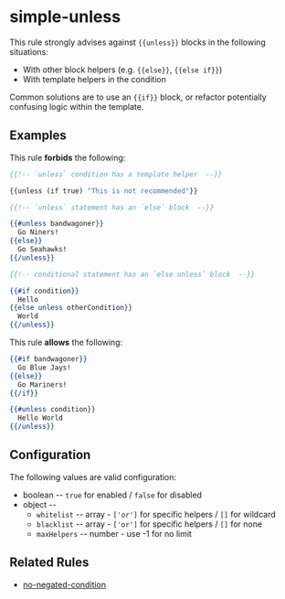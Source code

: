 # simple-unless

This rule strongly advises against `{{unless}}` blocks in the following situations:

* With other block helpers (e.g. `{{else}}`, `{{else if}}`)
* With template helpers in the condition

Common solutions are to use an `{{if}}` block, or refactor potentially confusing logic within the template.

## Examples

This rule **forbids** the following:

```hbs
{{!-- `unless` condition has a template helper  --}}

{{unless (if true) "This is not recommended"}}
```

```hbs
{{!-- `unless` statement has an `else` block  --}}

{{#unless bandwagoner}}
  Go Niners!
{{else}}
  Go Seahawks!
{{/unless}}
```

```hbs
{{!-- conditional statement has an `else unless` block  --}}

{{#if condition}}
  Hello
{{else unless otherCondition}}
  World
{{/unless}}
```

This rule **allows** the following:

```hbs
{{#if bandwagoner}}
  Go Blue Jays!
{{else}}
  Go Mariners!
{{/if}}
```

```hbs
{{#unless condition}}
  Hello World
{{/unless}}
```

## Configuration

The following values are valid configuration:

* boolean -- `true` for enabled / `false` for disabled
* object --
  * `whitelist` -- array - `['or']` for specific helpers / `[]` for wildcard
  * `blacklist` -- array - `['or']` for specific helpers / `[]` for none
  * `maxHelpers` -- number - use -1 for no limit

## Related Rules

* [no-negated-condition](no-negated-condition.md)
